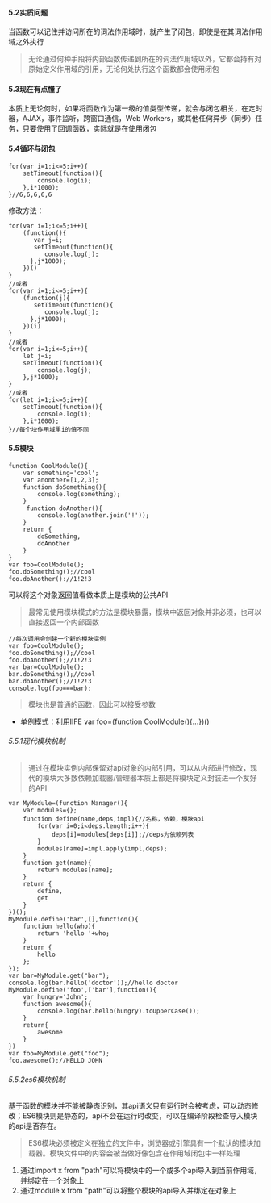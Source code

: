#### 5.2实质问题
当函数可以记住并访问所在的词法作用域时，就产生了闭包，即使是在其词法作用域之外执行

> 无论通过何种手段将内部函数传递到所在的词法作用域以外，它都会持有对原始定义作用域的引用，无论何处执行这个函数都会使用闭包

#### 5.3现在有点懂了
本质上无论何时，如果将函数作为第一级的值类型传递，就会与闭包相关，在定时器，AJAX，事件监听，跨窗口通信，Web Workers，或其他任何异步（同步）任务，只要使用了回调函数，实际就是在使用闭包

#### 5.4循环与闭包
```
for(var i=1;i<=5;i++){
    setTimeout(function(){
        console.log(i);
    },i*1000);
}//6,6,6,6,6
```
修改方法：
```
for(var i=1;i<=5;i++){
    (function(){
       var j=i;
       setTimeout(function(){
          console.log(j);
      },j*1000);
    })()
}
//或者
for(var i=1;i<=5;i++){
    (function(j){
       setTimeout(function(){
          console.log(j);
      },j*1000);
    })(i)
}
//或者
for(var i=1;i<=5;i++){
    let j=i;
    setTimeout(function(){
        console.log(j);
    },j*1000);
}
//或者
for(let i=1;i<=5;i++){
    setTimeout(function(){
        console.log(i);
    },i*1000);
}//每个块作用域里i的值不同
```

#### 5.5模块
```
function CoolModule(){
    var something='cool';
    var anonther=[1,2,3];
    function doSomething(){
        console.log(something);
    }
     function doAnother(){
        console.log(another.join('!'));
    }
    return {
        doSomething,
        doAnother
    }
}
var foo=CoolModule();
foo.doSomething();//cool
foo.doAnother()://1!2!3
```
可以将这个对象返回值看做本质上是模块的公共API
> 最常见使用模块模式的方法是模块暴露，模块中返回对象并非必须，也可以直接返回一个内部函数

```
//每次调用会创建一个新的模块实例
var foo=CoolModule();
foo.doSomething();//cool
foo.doAnother();//1!2!3
var bar=CoolModule();
bar.doSomething();//cool
bar.doAnother();//1!2!3
console.log(foo===bar);
```
> 模块也是普通的函数，因此可以接受参数

* 单例模式：利用IIFE
var foo=(function CoolModule(){...})()
###### 5.5.1现代模块机制
> 通过在模块实例内部保留对api对象的内部引用，可以从内部进行修改，现代的模块大多数依赖加载器/管理器本质上都是将模块定义封装进一个友好的API

```
var MyModule=(function Manager(){
    var modules={};
    function define(name,deps,impl){//名称，依赖，模块api
        for(var i=0;i<deps.length;i++){
            deps[i]=modules[deps[i]];//deps为依赖列表
        }
        modules[name]=impl.apply(impl,deps);
    }
    function get(name){
        return modules[name];
    }
    return {
        define,
        get
    }
})();
MyModule.define('bar',[],function(){
    function hello(who){
        return 'hello '+who;
    }
    return {
        hello
    };
});
var bar=MyModule.get("bar");
console.log(bar.hello('doctor'));//hello doctor
MyModule.define('foo',['bar'],function(){
    var hungry='John';
    function awesome(){
        console.log(bar.hello(hungry).toUpperCase());
    }
    return{
        awesome
    }
})
var foo=MyModule.get("foo");
foo.awesome();//HELLO JOHN
```
###### 5.5.2es6模块机制
基于函数的模块并不能被静态识别，其api语义只有运行时会被考虑，可以动态修改；ES6模块则是静态的，api不会在运行时改变，可以在编译阶段检查导入模块的api是否存在。

> ES6模块必须被定义在独立的文件中，浏览器或引擎具有一个默认的模块加载器。模块文件中的内容会被当做好像包含在作用域闭包中一样处理
1. 通过import x from "path"可以将模块中的一个或多个api导入到当前作用域，并绑定在一个对象上
2. 通过module x from "path"可以将整个模块的api导入并绑定在对象上

